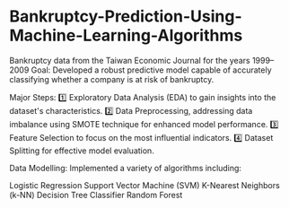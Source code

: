 # Bankruptcy-Prediction-Using-Machine-Learning-Algorithms
Bankruptcy data from the Taiwan Economic Journal for the years 1999–2009
Goal: Developed a robust predictive model capable of accurately classifying whether a company is at risk of bankruptcy. 

Major Steps:
1️⃣ Exploratory Data Analysis (EDA) to gain insights into the dataset's characteristics.
2️⃣ Data Preprocessing, addressing data imbalance using SMOTE technique for enhanced model performance.
3️⃣ Feature Selection to focus on the most influential indicators.
4️⃣ Dataset Splitting for effective model evaluation.

Data Modelling:
Implemented a variety of algorithms including:

Logistic Regression
Support Vector Machine (SVM)
K-Nearest Neighbors (k-NN)
Decision Tree Classifier
Random Forest
